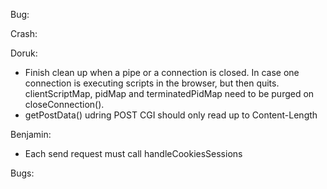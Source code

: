 Bug:


Crash:

Doruk:
- Finish clean up when a pipe or a connection is closed. In case one connection is executing scripts in the browser, but then quits.
clientScriptMap, pidMap and terminatedPidMap need to be purged on closeConnection().
- getPostData() udring POST CGI should only read up to Content-Length

Benjamin:
- Each send request must call handleCookiesSessions


Bugs:
